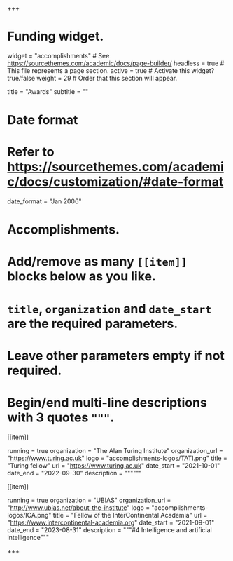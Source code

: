 +++
# Funding widget.
widget = "accomplishments"  # See https://sourcethemes.com/academic/docs/page-builder/
headless = true  # This file represents a page section.
active = true  # Activate this widget? true/false
weight = 29  # Order that this section will appear.

title = "Awards"
subtitle = ""

# Date format
#   Refer to https://sourcethemes.com/academic/docs/customization/#date-format
date_format = "Jan 2006"

# Accomplishments.
#   Add/remove as many `[[item]]` blocks below as you like.
#   `title`, `organization` and `date_start` are the required parameters.
#   Leave other parameters empty if not required.
#   Begin/end multi-line descriptions with 3 quotes `"""`.

[[item]]

running = true
  organization = "The Alan Turing Institute"
  organization_url = "https://www.turing.ac.uk"
  logo = "accomplishments-logos/TATI.png"
  title = "Turing fellow"
    url = "https://www.turing.ac.uk"
    date_start = "2021-10-01"
  date_end = "2022-09-30"
  description = """"""


[[item]]

running = true
  organization = "UBIAS"
  organization_url = "http://www.ubias.net/about-the-institute"
  logo = "accomplishments-logos/ICA.png"
  title = "Fellow of the InterContinental Academia"
    url = "https://www.intercontinental-academia.org"
    date_start = "2021-09-01"
  date_end = "2023-08-31"
  description = """#4 Intelligence and artificial intelligence"""

  +++
